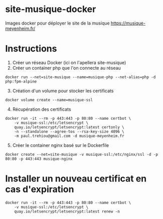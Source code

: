 # site-musique-docker
Images docker pour déployer le site de la musique https://musique-meyenheim.fr/

# Instructions

1. Créer un réseau Docker (ici on l'apellera site-musique)
2. Créer un container php que l'on connecte au réseau
```
docker run --net=site-musique --name=musique-php --net-alias=php -d php:fpm-alpine
```
3. Création d'un volume pour stocker les certificats
```
docker volume create --name=musique-ssl
```
4. Récupération des certificats
```
docker run -it --rm -p 443:443 -p 80:80 --name certbot \
    -v musique-ssl:/etc/letsencrypt \
    quay.io/letsencrypt/letsencrypt:latest certonly \
    -n --standalone --agree-tos --rsa-key-size 4096 \
    -m paul.trehiou@gmail.com -d musique-meyenheim.fr
```
5. Créer le container nginx basé sur le Dockerfile
```
docker create --net=site-musique -v musique-ssl:/etc/nginx/ssl -d -p 80:80 -p 443:443 musique-nginx
```

# Installer un nouveau certificat en cas d'expiration

```
docker run -it --rm -p 443:443 -p 80:80 --name certbot \
    -v musique-ssl:/etc/letsencrypt \
    quay.io/letsencrypt/letsencrypt:latest renew -n
```
